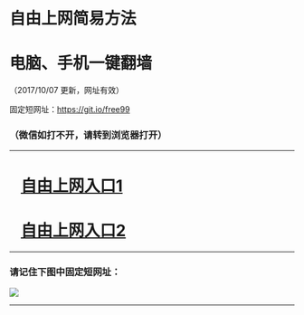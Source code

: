 ﻿# 自由上网简易方法

# 电脑、手机一键翻墙

（2017/10/07 更新，网址有效）

固定短网址：https://git.io/free99

### （微信如打不开，请转到浏览器打开）


***





# &nbsp;&nbsp; <a href="http://ft1808622380.fwq-tz-1001.info/fwqtz01.html?t=1007001331 " target="_blank">自由上网入口1</a>
# &nbsp;&nbsp; <a href="http://ft2689817563.fwq-tz-1002.info/fwqtz02.html?t=100700112292 " target="_blank">自由上网入口2</a>
***

### 请记住下图中固定短网址：

<img src="https://s3-us-west-2.amazonaws.com/fwq-1001/yjfq-20170905okok.png" /> 


***

